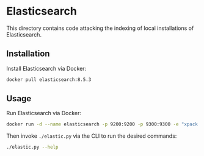 # Elasticsearch

This directory contains code attacking the indexing of local installations of Elasticsearch.

## Installation

Install Elasticsearch via Docker:
```sh
docker pull elasticsearch:8.5.3
```

## Usage

Run Elasticsearch via Docker:
```sh
docker run -d --name elasticsearch -p 9200:9200 -p 9300:9300 -e "xpack.security.enabled=false" -e "discovery.type=single-node" elasticsearch:8.5.3
```

Then invoke `./elastic.py` via the CLI to run the desired commands:
```sh
./elastic.py --help
```
